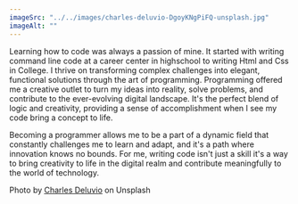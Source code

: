 ```yaml
---
imageSrc: "../../images/charles-deluvio-DgoyKNgPiFQ-unsplash.jpg"
imageAlt: ""
---
```

Learning how to code was always a passion of mine. It started with writing command line code at a career center in highschool to writing Html and Css in College. I thrive on transforming complex challenges into elegant, functional solutions through the art of programming. Programming offered me a creative outlet to turn my ideas into reality, solve problems, and contribute to the ever-evolving digital landscape. It's the perfect blend of logic and creativity, providing a sense of accomplishment when I see my code bring a concept to life. 

Becoming a programmer allows me to be a part of a dynamic field that constantly challenges me to learn and adapt, and it's a path where innovation knows no bounds. For me, writing code isn't just a skill it's a way to bring creativity to life in the digital realm and contribute meaningfully to the world of technology.



Photo by <a href="https://unsplash.com/@charlesdeluvio?utm_source=unsplash&utm_medium=referral&utm_content=creditCopyText" target="_blank" rel="nofollow noopener noreferrer" aria-label="External Link"><u>Charles Deluvio</u></a> on Unsplash
